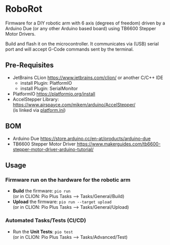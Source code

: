 # RoboRot

Firmware for a DIY robotic arm with 6 axis (degrees of freedom)
driven by a Arduino Due (or any other Arduino based board) 
using TB6600 Stepper Motor Drivers. 

Build and flash it on the microcontroller. It communicates via (USB) serial 
port and will accept G-Code commands sent by the terminal.

## Pre-Requisites

- JetBrains CLion https://www.jetbrains.com/clion/ or another C/C++ IDE
  - install Plugin: PlatformIO
  - install Plugin: SerialMonitor
- PlatformIO https://platformio.org/install
- AccelStepper Library: https://www.airspayce.com/mikem/arduino/AccelStepper/  
  (is linked via [platform.ini](platformio.ini))

## BOM

- Arduino Due https://store.arduino.cc/en-at/products/arduino-due
- TB6600 Stepper Motor Driver https://www.makerguides.com/tb6600-stepper-motor-driver-arduino-tutorial/


## Usage

### Firmware run on the hardware for the robotic arm
- **Build** the firmware: ```pio run```  
  (or in CLION: Pio Plus Tasks --> Tasks/General/Build)
- **Upload** the firmware: ```pio run --target upload```  
  (or in CLION: Pio Plus Tasks --> Tasks/General/Upload)


### Automated Tasks/Tests (CI/CD)
- Run the **Unit Tests**: ```pio test```  
  (or in CLION: Pio Plus Tasks --> Tasks/Advanced/Test)